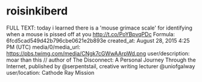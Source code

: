 # roisinkiberd

FULL TEXT: today i learned there is a 'mouse grimace scale' for identifying when a mouse is pissed off at you http://t.co/PoYBpvqPDc
Formula: 6fcd5cad549d42b796cbe0621e2b893e
created_at: August 28, 2015 4:25 PM (UTC)
media/0/media_url: https://pbs.twimg.com/media/CNgk7cGWwAArpWd.png
user/description: moar than this // author of The Disconnect: A Personal Journey Through the Internet, published by @serpentstail, creative writing lecturer @uniofgalway
user/location: Cathode Ray Mission